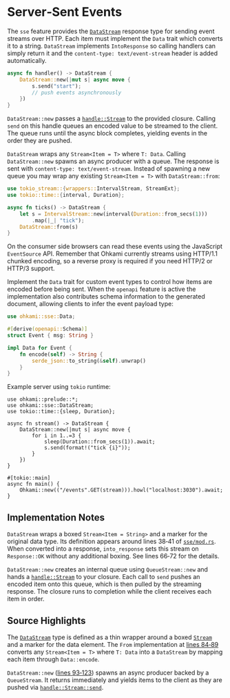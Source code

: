 # Server‑Sent Events

The `sse` feature provides the [`DataStream`](../ohkami-0.24/ohkami/src/sse)
response type for sending event streams over HTTP. Each item must implement the
`Data` trait which converts it to a string. `DataStream` implements
`IntoResponse` so calling handlers can simply return it and the
`content-type: text/event-stream` header is added automatically.

```rust
async fn handler() -> DataStream {
    DataStream::new(|mut s| async move {
        s.send("start");
        // push events asynchronously
    })
}
```

`DataStream::new` passes a [`handle::Stream`](../ohkami-0.24/ohkami/src/sse/mod.rs#L121)
to the provided closure. Calling `send` on this handle queues an encoded value
to be streamed to the client. The queue runs until the async block completes,
yielding events in the order they are pushed.

`DataStream` wraps any `Stream<Item = T>` where `T: Data`.  Calling
`DataStream::new` spawns an async producer with a queue.  The response is sent
with `content-type: text/event-stream`.
Instead of spawning a new queue you may wrap any existing
`Stream<Item = T>` with `DataStream::from`:

```rust
use tokio_stream::{wrappers::IntervalStream, StreamExt};
use tokio::time::{interval, Duration};

async fn ticks() -> DataStream {
    let s = IntervalStream::new(interval(Duration::from_secs(1)))
        .map(|_| "tick");
    DataStream::from(s)
}
```

On the consumer side browsers can read these events using the JavaScript
`EventSource` API.  Remember that Ohkami currently streams using HTTP/1.1
chunked encoding, so a reverse proxy is required if you need HTTP/2 or HTTP/3
support.

Implement the `Data` trait for custom event types to control how items are
encoded before being sent. When the `openapi` feature is active the
implementation also contributes schema information to the generated
document, allowing clients to infer the event payload type:

```rust
use ohkami::sse::Data;

#[derive(openapi::Schema)]
struct Event { msg: String }

impl Data for Event {
    fn encode(self) -> String {
        serde_json::to_string(&self).unwrap()
    }
}
```




Example server using `tokio` runtime:

```rust,no_run
use ohkami::prelude::*;
use ohkami::sse::DataStream;
use tokio::time::{sleep, Duration};

async fn stream() -> DataStream {
    DataStream::new(|mut s| async move {
        for i in 1..=3 {
            sleep(Duration::from_secs(1)).await;
            s.send(format!("tick {i}"));
        }
    })
}

#[tokio::main]
async fn main() {
    Ohkami::new(("/events".GET(stream))).howl("localhost:3030").await;
}
```

## Implementation Notes

`DataStream` wraps a boxed `Stream<Item = String>` and a marker for the original
data type. Its definition appears around lines 38‑41 of
[`sse/mod.rs`](../ohkami-0.24/ohkami/src/sse/mod.rs#L38-L41). When converted into
a response, `into_response` sets this stream on `Response::OK` without any
additional boxing. See lines 66‑72 for the details.

`DataStream::new` creates an internal queue using
`QueueStream::new` and hands a [`handle::Stream`](../ohkami-0.24/ohkami/src/sse/mod.rs#L126-L143)
to your closure. Each call to `send` pushes an encoded item onto this queue,
which is then pulled by the streaming response. The closure runs to completion
while the client receives each item in order.

## Source Highlights

The [`DataStream`](../ohkami-0.24/ohkami/src/sse/mod.rs#L38-L41) type
is defined as a thin wrapper around a boxed [`Stream`](../ohkami-0.24/ohkami_lib/src/stream.rs)
and a marker for the data element.  The `From` implementation at
[lines 84‑89](../ohkami-0.24/ohkami/src/sse/mod.rs#L84-L89) converts any
`Stream<Item = T>` where `T: Data` into a `DataStream` by mapping each item
through `Data::encode`.

`DataStream::new` ([lines 93‑123](../ohkami-0.24/ohkami/src/sse/mod.rs#L93-L123))
spawns an async producer backed by a `QueueStream`.  It returns immediately
and yields items to the client as they are pushed via
[`handle::Stream::send`](../ohkami-0.24/ohkami/src/sse/mod.rs#L126-L143).
